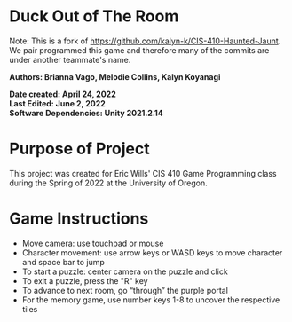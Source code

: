 # Duck Out of The Room

Note: This is a fork of https://github.com/kalyn-k/CIS-410-Haunted-Jaunt. We pair programmed this game and therefore many of the commits are under another teammate's name.

**Authors: Brianna Vago, Melodie Collins, Kalyn Koyanagi**

**Date created: April 24, 2022** <br/>
**Last Edited: June 2, 2022** <br/>
**Software Dependencies: Unity 2021.2.14**

# Purpose of Project
This project was created for Eric Wills' CIS 410 Game Programming class during the Spring of 2022 at the University of Oregon.

# Game Instructions
- Move camera: use touchpad or mouse
- Character movement: use arrow keys or WASD keys to move character and space bar to jump
- To start a puzzle: center camera on the puzzle and click
- To exit a puzzle, press the "R" key
- To advance to next room, go “through” the purple portal
- For the memory game, use number keys 1-8 to uncover the respective tiles

